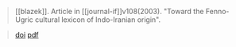 > [[blazek]]. Article in [[journal-if]]v108(2003).
> "Toward the Fenno-Ugric cultural lexicon of Indo-Iranian origin".

> [doi](https://doi.org/10.1515/9783110243482.92)
> [pdf](a/blazek2003.pdf)